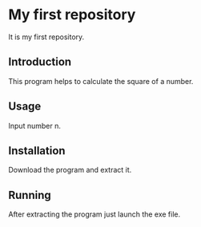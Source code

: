 # My first repository
It is my first repository.

## Introduction
This program helps to calculate the square of a number.

## Usage
Input number n.

## Installation
Download the program and extract it.

## Running
After extracting the program just launch the exe file.
